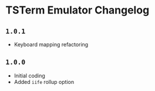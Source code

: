 # TSTerm Emulator Changelog

## `1.0.1`
- Keyboard mapping refactoring

## `1.0.0`
- Initial coding
- Added `iife` rollup option
